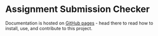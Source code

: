 # Assignment Submission Checker

[gh-pages]: https://ucl-comp0233-24-25.github.io/assignment-submission-checker/

Documentation is hosted on [GitHub pages][gh-pages] - head there to read how to install, use, and contribute to this project.
